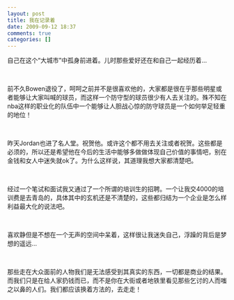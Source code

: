 ```yaml
---
layout: post
title: 我在记录着
date: 2009-09-12 18:37
comments: true
categories: []
---
```

<p>自己在这个“大城市”中孤身前进着。儿时那些爱好还在和自己一起经历着...</p>
<p> </p>
<p>
前不久Bowen退役了，呵呵之前并不是很喜欢他的，大家都是很在乎那些明星或者能够让大家叫喊的球员，而这样一个防守型的球员很少有人去关注的。殊不知在nba这样的职业化的队伍中一个能够让人胆战心惊的防守球员是一个如何举足轻重的地位！</p>
<p> </p>
<p>
昨天Jordan也进了名人堂。祝贺他。或许这个都不用去关注或者祝贺。这些都是必须的，所以还是希望他在今后的生活中能够多做做体现自己价值的事情吧，别在金钱和女人中迷失就ok了。为什么这样说，其道理我想大家都清楚吧。</p>
<p> </p>
<p>
经过一个笔试和面试我又通过了一个所谓的培训生的招聘。一个让我交4000的培训费是去青岛的，具体其中的玄机还是不清楚的，这些都归结为一个企业是怎么样利益最大化的说法吧。</p>
<p> </p>
<p>喜欢静但是不想在一个无声的空间中呆着，这样很让我迷失自己，浮躁的背后是梦想的遥远...</p>
<p> </p>
<p>
那些走在大众面前的人物我们是无法感受到其真实的东西，一切都是商业的结果。而我们只是在给人家扔钱而已，而不是你在大街或者地铁里看见那些乞讨的人而嗤之以鼻的人们。我们都应该换着方法的，去走走！</p>
